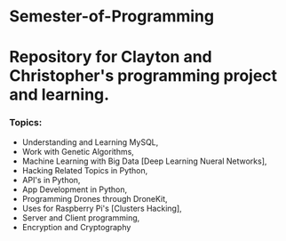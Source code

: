 # Semester-of-Programming
# Repository for Clayton and Christopher's programming project and learning.

### Topics:
- Understanding and Learning MySQL,
- Work with Genetic Algorithms,
- Machine Learning with Big Data
    [Deep Learning
    Nueral Networks],
- Hacking Related Topics in Python,
- API's in Python,
- App Development in Python,
- Programming Drones through DroneKit,
- Uses for Raspberry Pi's 
    [Clusters
    Hacking],
- Server and Client programming,
- Encryption and Cryptography
